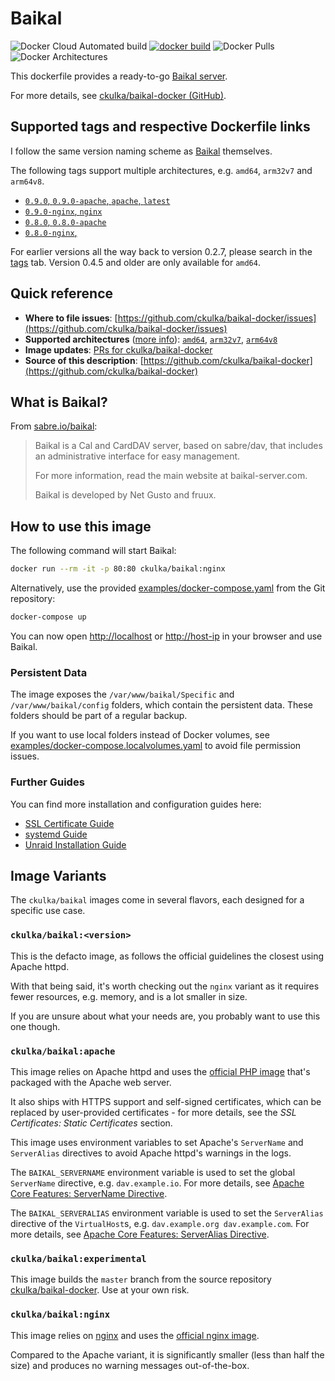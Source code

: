 # Baikal

![Docker Cloud Automated build](https://img.shields.io/docker/cloud/automated/ckulka/baikal) [![docker build](https://github.com/ckulka/baikal-docker/actions/workflows/docker-build.yml/badge.svg)](https://github.com/ckulka/baikal-docker/actions/workflows/docker-build.yml) ![Docker Pulls](https://img.shields.io/docker/pulls/ckulka/baikal) ![Docker Architectures](https://img.shields.io/badge/arch-amd64%20%7C%20arm32v7%20%7C%20arm64v8-informational)

This dockerfile provides a ready-to-go [Baikal server](http://sabre.io/baikal/).

For more details, see [ckulka/baikal-docker (GitHub)](https://github.com/ckulka/baikal-docker).

## Supported tags and respective Dockerfile links

I follow the same version naming scheme as [Baikal](http://sabre.io/baikal/) themselves.

The following tags support multiple architectures, e.g. `amd64`, `arm32v7` and `arm64v8`.

- [`0.9.0`, `0.9.0-apache`, `apache`, `latest`](https://github.com/ckulka/baikal-docker/blob/0.9.0/apache.dockerfile)
- [`0.9.0-nginx`, `nginx`](https://github.com/ckulka/baikal-docker/blob/0.8.0/nginx.dockerfile)
- [`0.8.0`, `0.8.0-apache`](https://github.com/ckulka/baikal-docker/blob/0.9.0/apache.dockerfile)
- [`0.8.0-nginx`,](https://github.com/ckulka/baikal-docker/blob/0.8.0/nginx.dockerfile)

For earlier versions all the way back to version 0.2.7, please search in the [tags](https://hub.docker.com/r/ckulka/baikal/tags) tab. Version 0.4.5 and older are only available for `amd64`.

## Quick reference

- **Where to file issues**:
  [https://github.com/ckulka/baikal-docker/issues](https://github.com/ckulka/baikal-docker/issues)
- **Supported architectures** ([more info](https://github.com/docker-library/official-images#architectures-other-than-amd64)):
  [`amd64`](https://hub.docker.com/r/amd64/nginx/), [`arm32v7`](https://hub.docker.com/r/arm32v7/nginx/), [`arm64v8`](https://hub.docker.com/r/arm64v8/nginx/)
- **Image updates**:
  [PRs for ckulka/baikal-docker](https://github.com/ckulka/baikal-docker/pulls)
- **Source of this description**:
  [https://github.com/ckulka/baikal-docker](https://github.com/ckulka/baikal-docker)

## What is Baikal?

From [sabre.io/baikal](http://sabre.io/baikal/):

> Baikal is a Cal and CardDAV server, based on sabre/dav, that includes an administrative interface for easy management.
>
> For more information, read the main website at baikal-server.com.
>
> Baikal is developed by Net Gusto and fruux.

## How to use this image

The following command will start Baikal:

```bash
docker run --rm -it -p 80:80 ckulka/baikal:nginx
```

Alternatively, use the provided [examples/docker-compose.yaml](https://github.com/ckulka/baikal-docker/blob/master/examples/docker-compose.yaml) from the Git repository:

```bash
docker-compose up
```

You can now open [http://localhost](http://localhost) or [http://host-ip](http://host-ip) in your browser and use Baikal.

### Persistent Data

The image exposes the `/var/www/baikal/Specific` and `/var/www/baikal/config` folders, which contain the persistent data. These folders should be part of a regular backup.

If you want to use local folders instead of Docker volumes, see [examples/docker-compose.localvolumes.yaml](https://github.com/ckulka/baikal-docker/blob/master/examples/docker-compose.localvolumes.yaml) to avoid file permission issues.

### Further Guides

You can find more installation and configuration guides here:

- [SSL Certificate Guide](docs/ssl-certificates-guide.md)
- [systemd Guide](docs/systemd-guide.md)
- [Unraid Installation Guide](docs/unraid-installation-guide.md)

## Image Variants

The `ckulka/baikal` images come in several flavors, each designed for a specific use case.

### `ckulka/baikal:<version>`

This is the defacto image, as follows the official guidelines the closest using Apache httpd.

With that being said, it's worth checking out the `nginx` variant as it requires fewer resources, e.g. memory, and is a lot smaller in size.

If you are unsure about what your needs are, you probably want to use this one though.

### `ckulka/baikal:apache`

This image relies on Apache httpd and uses the [official PHP image](https://hub.docker.com/_/php/) that's packaged with the Apache web server.

It also ships with HTTPS support and self-signed certificates, which can be replaced by user-provided certificates - for more details, see the _SSL Certificates: Static Certificates_ section.

This image uses environment variables to set Apache's `ServerName` and `ServerAlias` directives to avoid Apache httpd's warnings in the logs.

The `BAIKAL_SERVERNAME` environment variable is used to set the global `ServerName` directive, e.g. `dav.example.io`. For more details, see [Apache Core Features: ServerName Directive](https://httpd.apache.org/docs/2.4/mod/core.html#servername).

The `BAIKAL_SERVERALIAS` environment variable is used to set the `ServerAlias` directive of the `VirtualHost`s, e.g. `dav.example.org dav.example.com`. For more details, see [Apache Core Features: ServerAlias Directive](https://httpd.apache.org/docs/2.4/mod/core.html#serveralias).

### `ckulka/baikal:experimental`

This image builds the `master` branch from the source repository [ckulka/baikal-docker](https://github.com/ckulka/baikal-docker). Use at your own risk.

### `ckulka/baikal:nginx`

This image relies on [nginx](https://www.nginx.com/) and uses the [official nginx image](https://hub.docker.com/_/nginx/).

Compared to the Apache variant, it is significantly smaller (less than half the size) and produces no warning messages out-of-the-box.
